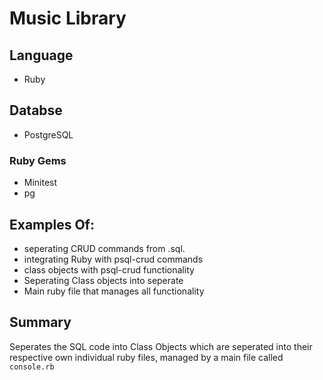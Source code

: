 # Music Library

## Language

- Ruby

## Databse

- PostgreSQL

### Ruby Gems

- Minitest
- pg

## Examples Of:

 - seperating CRUD commands from .sql.
 - integrating Ruby with psql-crud commands
 - class objects with psql-crud functionality
 - Seperating Class objects into seperate
 - Main ruby file that manages all functionality
 
 ## Summary
 
 Seperates the SQL code into Class Objects which are seperated into their respective own individual ruby files, managed by a main file called `console.rb`
